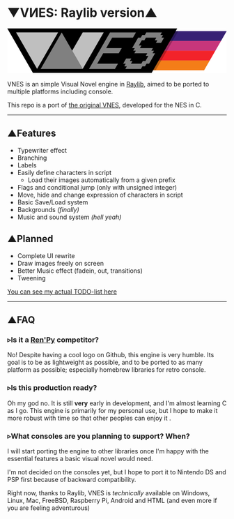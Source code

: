 # ▼VИES: Raylib version▲

![VNES LOGO](VNES_LOGO.png)

VNES is an simple Visual Novel engine in [Raylib](https://www.raylib.com/), aimed to be ported to multiple platforms including console.

This repo is a port of [the original VNES](https://github.com/NightenDushi/VNES_Engine), developed for the NES in C.

---

## ▲Features

- Typewriter effect
- Branching
- Labels
- Easily define characters in script
  - Load their images automatically from a given prefix
- Flags and conditional jump (only with unsigned integer)
- Move, hide and change expression of characters in script
- Basic Save/Load system
- Backgrounds *(finally)*
- Music and sound system *(hell yeah)*

## ▲Planned

- Complete UI rewrite
- Draw images freely on screen
- Better Music effect (fadein, out, transitions)
- Tweening

[You can see my actual TODO-list here](todo.md)

---

## ▲FAQ

### ▹Is it a [Ren'Py](https://renpy.org/) competitor? 

No! Despite having a cool logo on Github, this engine is very humble.
Its goal is to be as lightweight as possible, and to be ported to as many platform as possible; especially homebrew libraries for retro console.

### ▹Is this production ready?

Oh my god no. It is still **very** early in development, and I'm almost learning C as I go.
This engine is primarily for my personal use, but I hope to make it more robust with time so that other peoples can enjoy it .

### ▹What consoles are you planning to support? When?

I will start porting the engine to other libraries once I'm happy with the essential features a basic visual novel would need.

I'm not decided on the consoles yet, but I hope to port it to Nintendo DS and PSP first because of backward compatibility.

Right now, thanks to Raylib, VNES is *technically* available on Windows, Linux, Mac, FreeBSD, Raspberry Pi, Android and HTML (and even more if you are feeling adventurous)
